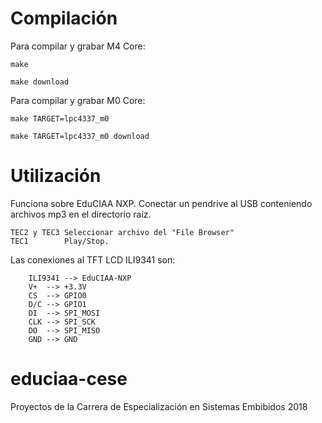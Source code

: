 # Compilación

Para compilar y grabar M4 Core:

	make

	make download

Para compilar y grabar M0 Core:

	make TARGET=lpc4337_m0

	make TARGET=lpc4337_m0 download


# Utilización

Funciona sobre EduCIAA NXP.
Conectar un pendrive al USB conteniendo archivos mp3 en el directorio raíz.

	TEC2 y TEC3	Seleccionar archivo del "File Browser"
	TEC1		Play/Stop.

Las conexiones al TFT LCD ILI9341 son:

		ILI9341 --> EduCIAA-NXP
		V+	-->	+3.3V  
		CS	-->	GPIO0  
		D/C	-->	GPIO1  
		DI	-->	SPI_MOSI  
		CLK	-->	SPI_SCK  
		DO	-->	SPI_MISO  
		GND	-->	GND				
    
# educiaa-cese
Proyectos de la Carrera de Especialización en Sistemas Embibidos 2018
    
